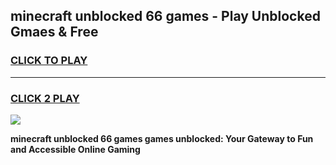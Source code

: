 
## minecraft unblocked 66 games - Play Unblocked Gmaes & Free
<h3>
<a href="https://news.freeplayer.one?title=minecraft_unblocked_66_games&ref=16F">CLICK TO PLAY</a></h3>
<hr>

<h3>
<a href="https://news.freeplayer.one?title=minecraft_unblocked_66_games&ref=16F">CLICK 2 PLAY</a>
  
</h3>

<a href="https://news.freeplayer.one?title=minecraft_unblocked_66_games&ref=16F/"><img src="https://clearcache.store/games.png"></a>


**minecraft unblocked 66 games games unblocked: Your Gateway to Fun and Accessible Online Gaming**
